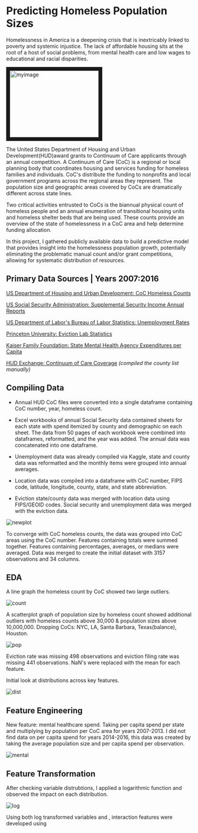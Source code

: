 # Predicting Homeless Population Sizes 

Homelessness in America is a deepening crisis that is inextricably linked to poverty and systemic injustice. The lack of affordable housing sits at the root of a host of social problems, from mental health care and low wages to educational and racial disparities. 

<a href="http://www.youtube.com/watch?feature=player_embedded&v=7f9dqQBYjcA" target="_blank"><img src="http://img.youtube.com/vi/7f9dqQBYjcA/0.jpg" 
alt="myimage" align= "middle" width="240" height="180" border="10" /></a>

The United States Department of Housing and Urban Development(HUD)award grants to Continuum of Care applicants through an annual competition. A Continuum of Care (CoC) is a regional or local planning body that coordinates housing and services funding for homeless families and individuals. CoC's distribute the funding to nonprofits and local government programs across the regional areas they represent. The population size and geographic areas covered by CoCs are dramatically different across state lines. 

Two critical activities entrusted to CoCs is the biannual physical count of homeless people and an annual enumeration of transitional housing units and homeless shelter beds that are being used. These counts provide an overview of the state of homelessness in a CoC area and help determine funding allocation. 

In this project, I gathered publicly available data to build a predictive model that provides insight into the homelessness population growth, potentially eliminating the problematic manual count and/or grant competitions, allowing for systematic distribution of resources. 

## Primary Data Sources | Years 2007:2016

[US Department of Housing and Urban Development: CoC Homeless Counts](https://www.hudexchange.info/resource/3031/pit-and-hic-data-since-2007/)

[US Social Security Administration: Supplemental Security Income Annual Reports](https://www.ssa.gov/policy/docs/statcomps/ssi_sc/2016/index.html) 

[US Department of Labor's Bureau of Labor Statistics: Unemployment Rates](https://www.kaggle.com/jayrav13/unemployment-by-county-us/data)

[Princeton University: Eviction Lab Statistics](https://data-downloads.evictionlab.org/)

[Kaiser Family Foundation: State Mental Health Agency Expenditures per Capita](https://www.kff.org/other/state-indicator/smha-expenditures-per-capita/?currentTimeframe=0&sortModel=%7B%22colId%22:%22Location%22,%22sort%22:%22asc%22%7D)


[HUD Exchange: Continuum of Care Coverage](https://www.hudexchange.info/resource/4981/fy-2016-continuums-of-care-names-and-numbers/)
*(compiled the county list manually)*

## Compiling Data 

- Annual HUD CoC files were converted into a single dataframe containing CoC number, year, homeless count. 

- Excel workbooks of annual Social Security data contained sheets for each state with spend itemized by county and demographic on each sheet. The data from 50 pages of each workbook were combined into dataframes, reformatted, and the year was added. The annual data was concatenated into one dataframe. 

- Unemployment data was already compiled via Kaggle, state and county data was reformatted and the monthly items were grouped into annual averages. 

- Location data was compiled into a dataframe with CoC number, FIPS code, latitude, longitude, county, state, and state abbreviation.

- Eviction state/county data was merged with location data using FIPS/GEOID codes. Social security and unemployment data was merged with the eviction data.  

![newplot](https://user-images.githubusercontent.com/54602329/65059429-ffd9a280-d943-11e9-8e93-231a6809c334.png)

 
To converge with CoC homeless counts, the data was grouped into CoC areas using the CoC number. Features containing totals were summed together. Features containing percentages, averages, or medians were averaged. Data was merged to create the initial dataset with 3157 observations and 34 columns. 

## EDA

A line graph the homeless count by CoC showed two large outliers. 

![count](https://user-images.githubusercontent.com/54602329/64926615-98014b80-d7cd-11e9-90f3-39ffe3ae3f46.png)

A scatterplot graph of population size by homeless count showed additional outliers with homeless counts above 30,000 & population sizes above 10,000,000. Dropping CoCs: NYC, LA, Santa Barbara, Texas(balance), Houston.

![pop](https://user-images.githubusercontent.com/54602329/64926721-cfbcc300-d7ce-11e9-97c4-22c85755bf37.png)

Eviction rate was missing 498 observations and eviction filing rate was missing 441 observations. NaN's were replaced with the mean for each feature. 


Initial look at distributions across key features. 

![dist](https://user-images.githubusercontent.com/54602329/65059832-ae7de300-d944-11e9-986a-8e705251eccb.png)

## Feature Engineering

New feature: mental healthcare spend. Taking per capita spend per state and multiplying by population per CoC area for years 2007-2013. I did not find data on per capita spend for years 2014-2016, this data was created by taking the average population size and per capita spend per observation. 

![mental](https://user-images.githubusercontent.com/54602329/65061125-44b30880-d947-11e9-9251-b95a9c650932.png)

## Feature Transformation

After checking variable distrubtions, I applied a logarithmic function and observed the impact on each distribution.

![log](https://user-images.githubusercontent.com/54602329/65061897-da9b6300-d948-11e9-9282-a8549e939f2e.png)

Using both log transformed variables and , interaction features were developed using 
